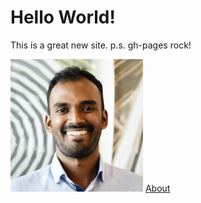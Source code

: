 # Hello World! 

This is a great new site.
p.s. gh-pages rock!

![alt text](photoprofile.png)
[About](about.md)
